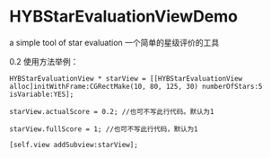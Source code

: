 # HYBStarEvaluationViewDemo
a simple tool of star evaluation  一个简单的星级评价的工具

0.2 使用方法举例：

    HYBStarEvaluationView * starView = [[HYBStarEvaluationView alloc]initWithFrame:CGRectMake(10, 80, 125, 30) numberOfStars:5 isVariable:YES];
    
    starView.actualScore = 0.2; //也可不写此行代码。默认为1
    
    starView.fullScore = 1; //也可不写此行代码，默认为1
    
    [self.view addSubview:starView];
